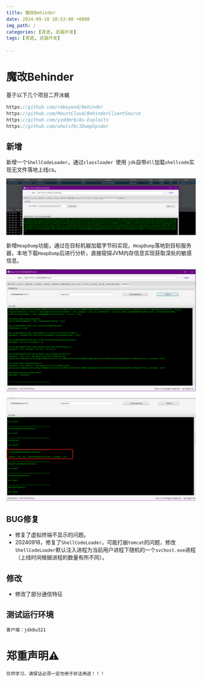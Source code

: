 ```yaml
---
title: 魔改Behinder
date: 2024-09-18 18:53:00 +0800
img_path: /
categories: [肾透, 武器开发]
tags: [肾透, 武器开发]

---
```


# 魔改Behinder

基于以下几个项目二开冰蝎

```java
https://github.com/rebeyond/Behinder
https://github.com/MountCloud/BehinderClientSource
https://github.com/yzddmr6/As-Exploits
https://github.com/whwlsfb/JDumpSpider
```

## 新增

新增一个`ShellCodeLoader`，通过`classloader `使用 `jdk`自带`dll`加载`shellcode`实现无文件落地上线cs。

![image-20241122102151722](assets/image-20241122102151722.png)

新增`HeapDump`功能，通过在目标机器加载字节码实现，`HeapDump`落地到目标服务器，本地下载`HeapDump`后进行分析，直接窥探JVM内存信息实现获取深处的敏感信息。

![image-20240918150251720](assets/image-20240918150251720.png)

![image-20240918150414964](assets/image-20240918150414964.png)

## BUG修复

- 修复了虚拟终端不显示的问题。
- 20240918，修复了`ShellCodeLoader`，可能打崩`tomcat`的问题，修改`ShellCodeLoader`默认注入进程为当前用户进程下随机的一个`svchost.exe`进程（上线时间根据进程的数量有所不同）。

## 修改

- 修改了部分通信特征

## 测试运行环境

```java
客户端：jdk8u321
```

# 郑重声明⚠

```
仅供学习，请保证必须一定勿用于非法用途！！！
```

